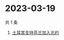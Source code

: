# 2023-03-19

共 1 条

<!-- BEGIN ZHIHUSEARCH -->
<!-- 最后更新时间 Sun Mar 19 2023 06:17:27 GMT+0800 (China Standard Time) -->
1. [土耳其支持芬兰加入北约](https://www.zhihu.com/search?q=土耳其支持芬兰加入北约)
<!-- END ZHIHUSEARCH -->
